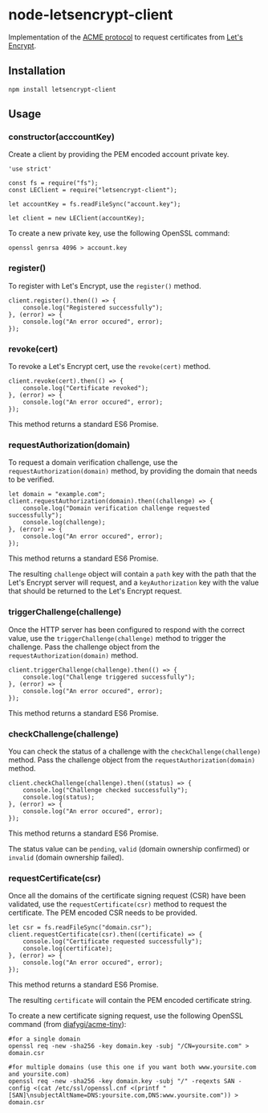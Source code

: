 # node-letsencrypt-client

Implementation of the [ACME protocol](https://letsencrypt.github.io/acme-spec/) to request certificates from [Let's Encrypt](https://letsencrypt.org/).

## Installation

```
npm install letsencrypt-client
```

## Usage

### constructor(acccountKey)

Create a client by providing the PEM encoded account private key.

```
'use strict'

const fs = require("fs");
const LEClient = require("letsencrypt-client");

let accountKey = fs.readFileSync("account.key");

let client = new LEClient(accountKey);
```

To create a new private key, use the following OpenSSL command:

```
openssl genrsa 4096 > account.key
```

### register()

To register with Let's Encrypt, use the ```register()``` method.

```
client.register().then(() => {
    console.log("Registered successfully");
}, (error) => {
    console.log("An error occured", error);
});
```

### revoke(cert)

To revoke a Let's Encrypt cert, use the ```revoke(cert)``` method.

```
client.revoke(cert).then(() => {
    console.log("Certificate revoked");
}, (error) => {
    console.log("An error occured", error);
});
```

This method returns a standard ES6 Promise.

### requestAuthorization(domain)

To request a domain verification challenge, use the ```requestAuthorization(domain)``` method, by providing the domain that needs to be verified.

```
let domain = "example.com";
client.requestAuthorization(domain).then((challenge) => {
    console.log("Domain verification challenge requested successfully");
    console.log(challenge);
}, (error) => {
    console.log("An error occured", error);
});
```

This method returns a standard ES6 Promise.

The resulting ```challenge``` object will contain a ```path``` key with the path that the Let's Encrypt server will request, and a ```keyAuthorization``` key with the value that should be returned to the Let's Encrypt request.

### triggerChallenge(challenge)

Once the HTTP server has been configured to respond with the correct value, use the ```triggerChallenge(challenge)``` method to trigger the challenge. Pass the challenge object from the ```requestAuthorization(domain)``` method.

```
client.triggerChallenge(challenge).then(() => {
    console.log("Challenge triggered successfully");
}, (error) => {
    console.log("An error occured", error);
});
```

This method returns a standard ES6 Promise.

### checkChallenge(challenge)

You can check the status of a challenge with the ```checkChallenge(challenge)``` method. Pass the challenge object from the ```requestAuthorization(domain)``` method.

```
client.checkChallenge(challenge).then((status) => {
    console.log("Challenge checked successfully");
    console.log(status);
}, (error) => {
    console.log("An error occured", error);
});
```

This method returns a standard ES6 Promise.

The status value can be ```pending```, ```valid``` (domain ownership confirmed) or ```invalid``` (domain ownership failed).

### requestCertificate(csr)

Once all the domains of the certificate signing request (CSR) have been validated, use the ```requestCertificate(csr)``` method to request the certificate. The PEM encoded CSR needs to be provided.

```
let csr = fs.readFileSync("domain.csr");
client.requestCertificate(csr).then((certificate) => {
    console.log("Certificate requested successfully");
    console.log(certificate);
}, (error) => {
    console.log("An error occured", error);
});
```

This method returns a standard ES6 Promise.

The resulting ```certificate``` will contain the PEM encoded certificate string.

To create a new certificate signing request, use the following OpenSSL command (from [diafygi/acme-tiny](https://github.com/diafygi/acme-tiny)):

```
#for a single domain
openssl req -new -sha256 -key domain.key -subj "/CN=yoursite.com" > domain.csr

#for multiple domains (use this one if you want both www.yoursite.com and yoursite.com)
openssl req -new -sha256 -key domain.key -subj "/" -reqexts SAN -config <(cat /etc/ssl/openssl.cnf <(printf "[SAN]\nsubjectAltName=DNS:yoursite.com,DNS:www.yoursite.com")) > domain.csr
```
